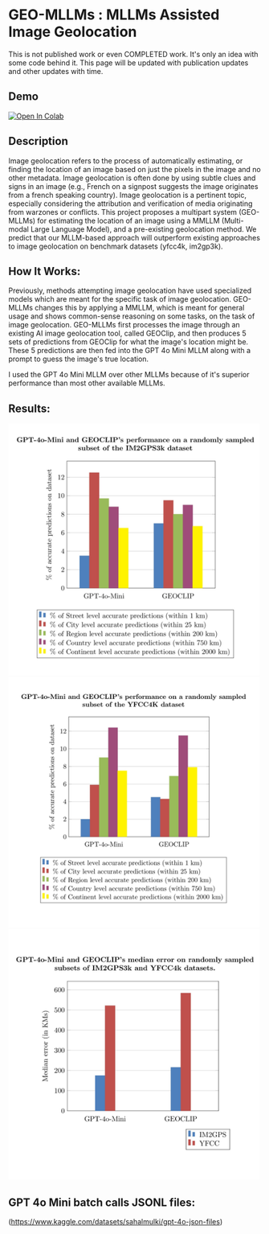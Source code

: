 # GEO-MLLMs : MLLMs Assisted Image Geolocation

This is not published work or even COMPLETED work. It's only an idea with some code behind it. This page will be updated with publication updates and other updates with time.

## Demo

<a target="_blank" href="https://colab.research.google.com/github/sahal-mulki/geo-llm/blob/main/GEO_MLLMs_Demo.ipynb">
  <img src="https://colab.research.google.com/assets/colab-badge.svg" alt="Open In Colab"/>
</a>

##  Description

Image geolocation refers to the process of automatically estimating, or finding the location of an image based on just the pixels in the image and no other metadata. Image geolocation is often done by using subtle clues and signs in an image (e.g., French on a signpost suggests the image originates from a french speaking country). Image geolocation is a pertinent topic, especially considering the attribution and verification of media originating from warzones or conflicts. This project proposes a multipart system (GEO-MLLMs) for estimating the location of an image using a MMLLM (Multi-modal Large Language Model), and a pre-existing geolocation method. We predict that our MLLM-based approach will outperform existing approaches to image geolocation on benchmark datasets (yfcc4k, im2gp3k).

## How It Works:

Previously, methods attempting image geolocation have used specialized models which are meant for the specific task of image geolocation. GEO-MLLMs changes this by applying a MMLLM, which is meant for general usage and shows common-sense reasoning on some tasks, on the task of image geolocation. GEO-MLLMs first processes the image through an existing AI image geolocation tool, called GEOClip, and then produces 5 sets of predictions from GEOClip for what the image's location might be. These 5 predictions are then fed into the GPT 4o Mini MLLM along with a prompt to guess the image's true location.

I used the GPT 4o Mini MLLM over other MLLMs because of it's superior performance than most other available MLLMs.

## Results:

<img src="https://github.com/sahal-mulki/geo-llm/blob/main/im2gps_page-02001.jpg" width="500" />

<img src="https://github.com/sahal-mulki/geo-llm/blob/main/yfcc_page-00201.jpg" width="500" />

<img src="https://github.com/sahal-mulki/geo-llm/blob/main/median_page-0002221.jpg" width="500" />


## GPT 4o Mini batch calls JSONL files:

(https://www.kaggle.com/datasets/sahalmulki/gpt-4o-json-files)
